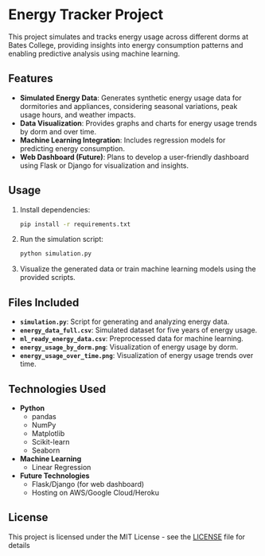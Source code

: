 # Energy Tracker Project

This project simulates and tracks energy usage across different dorms at Bates College, providing insights into energy consumption patterns and enabling predictive analysis using machine learning.

## Features
- **Simulated Energy Data**: Generates synthetic energy usage data for dormitories and appliances, considering seasonal variations, peak usage hours, and weather impacts.
- **Data Visualization**: Provides graphs and charts for energy usage trends by dorm and over time.
- **Machine Learning Integration**: Includes regression models for predicting energy consumption.
- **Web Dashboard (Future)**: Plans to develop a user-friendly dashboard using Flask or Django for visualization and insights.

## Usage
1. Install dependencies:
    ```bash
    pip install -r requirements.txt
    ```
2. Run the simulation script:
    ```bash
    python simulation.py
    ```
3. Visualize the generated data or train machine learning models using the provided scripts.

## Files Included
- **`simulation.py`**: Script for generating and analyzing energy data.
- **`energy_data_full.csv`**: Simulated dataset for five years of energy usage.
- **`ml_ready_energy_data.csv`**: Preprocessed data for machine learning.
- **`energy_usage_by_dorm.png`**: Visualization of energy usage by dorm.
- **`energy_usage_over_time.png`**: Visualization of energy usage trends over time.

## Technologies Used
- **Python**
  - pandas
  - NumPy
  - Matplotlib
  - Scikit-learn
  - Seaborn
- **Machine Learning**
  - Linear Regression
- **Future Technologies**
  - Flask/Django (for web dashboard)
  - Hosting on AWS/Google Cloud/Heroku

## License
This project is licensed under the MIT License - see the [LICENSE](LICENSE) file for details

